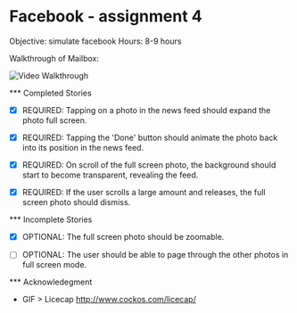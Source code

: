 Facebook - assignment 4
========================

Objective: simulate facebook
Hours: 8-9 hours


Walkthrough of Mailbox:

![Video Walkthrough](FacebookWalkthrough.gif)


*** Completed Stories
* [x] REQUIRED: Tapping on a photo in the news feed should expand the photo full screen.
* [x] REQUIRED: Tapping the 'Done' button should animate the photo back into its position in the news feed.
* [x] REQUIRED: On scroll of the full screen photo, the background should start to become transparent, revealing the feed.
* [x] REQUIRED: If the user scrolls a large amount and releases, the full screen photo should dismiss.


*** Incomplete Stories
* [x] OPTIONAL: The full screen photo should be zoomable.
* [ ] OPTIONAL: The user should be able to page through the other photos in full screen mode.


*** Acknowledegment
- GIF > Licecap http://www.cockos.com/licecap/